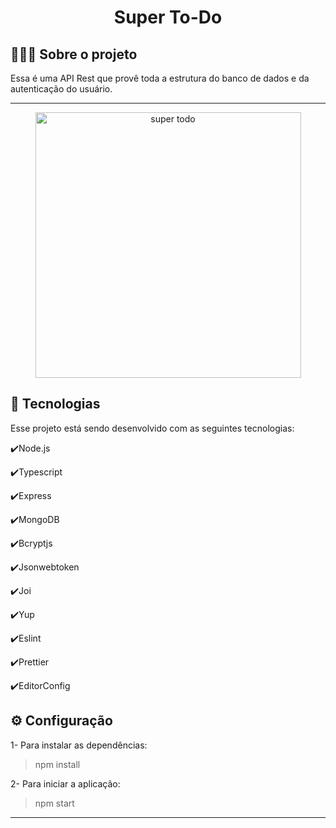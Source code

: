 <h1 align="center">Super To-Do</h1>

## 💇🏻‍♂️ Sobre o projeto

Essa é uma API Rest que provê toda a estrutura do banco de dados e da autenticação do usuário.

---

<div align="center" >
  <img src="../github/readme.gif" alt="super todo" height="425">
</div>

## 🚀 Tecnologias

Esse projeto está sendo desenvolvido com as seguintes tecnologias:

✔️Node.js

✔️Typescript

✔️Express

✔️MongoDB

✔️Bcryptjs

✔️Jsonwebtoken

✔️Joi

✔️Yup

✔️Eslint

✔️Prettier

✔️EditorConfig

## ⚙ Configuração

1- Para instalar as dependências:

> npm install

2- Para iniciar a aplicação:

> npm start

---

